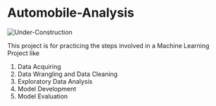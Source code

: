 # Automobile-Analysis <br>
![Under-Construction](https://img.shields.io/badge/%F0%9F%9A%A7-Under%20Development-blue?style=for-the-badge)

This project is for practicing the steps involved in a Machine Learning Project like

1.  Data Acquiring
2.  Data Wrangling and Data Cleaning
3.  Exploratory Data Analysis
4.  Model Development
5.  Model Evaluation
